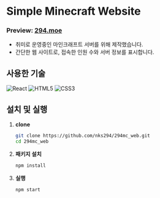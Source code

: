 # Simple Minecraft Website
### Preview: [294.moe](https://294.moe)
- 취미로 운영중인 마인크래프트 서버를 위해 제작했습니다.  
- 간단한 웹 사이트로, 접속한 인원 수와 서버 정보를 표시합니다.  

## 사용한 기술
![React](https://img.shields.io/badge/React-20232A?style=for-the-badge&logo=react&logoColor=61DAFB)
![HTML5](https://img.shields.io/badge/HTML5-E34F26?style=for-the-badge&logo=html5&logoColor=white)
![CSS3](https://img.shields.io/badge/CSS3-1572B6?style=for-the-badge&logo=css3&logoColor=white)

## 설치 및 실행
1. **clone**
   ```bash
   git clone https://github.com/nks294/294mc_web.git
   cd 294mc_web
   ```

2. **패키지 설치**
   ```bash
   npm install
   ```

3. **실행**
   ```bash
   npm start
   ```
